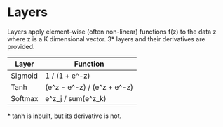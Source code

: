 Layers
======

Layers apply element-wise (often non-linear) functions f(z) to the data z where z is a K dimensional vector.
3* layers and their derivatives are provided.

| Layer   | Function                    |
| ------- | --------------------------- |
| Sigmoid | 1 / (1 + e^-z)              |
| Tanh    | (e^z - e^-z) / (e^z + e^-z) |
| Softmax | e^z_j / sum(e^z_k)          |

\* tanh is inbuilt, but its derivative is not.